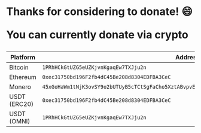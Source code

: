 <h1> Thanks for considering to donate! 😄
  
  You can currently donate via crypto </h1>

| Platform | Address |
| --- | --- |
| Bitcoin | `1PRhHCkGtUZG5eUZKjvnKgaqEw7TXJju2n` |
| Ethereum | `0xec31750bd196F2fb4dC45Be208d8304EDFBA3CeC` |
| Monero | `45xGoHaWm1tNjK3ovSY9o2bUTUyB5cTCtSgFaCho5XztABvpvEqwcSPdwnTWhmNVKf8dMFdDZQCMp9MtbojPeExmJCgMRA1` |
| USDT (ERC20) | `0xec31750bd196F2fb4dC45Be208d8304EDFBA3CeC` |
| USDT (OMNI) | `1PRhHCkGtUZG5eUZKjvnKgaqEw7TXJju2n` |
